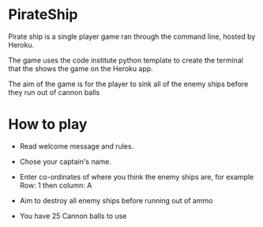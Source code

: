 # PirateShip

Pirate ship is a single player game ran through the command line, hosted by Heroku. 

The game uses the code institute python template to create the terminal that the shows the game on the Heroku app.  

The aim of the game is for the player to sink all of the enemy ships before they run out of cannon balls 

# How to play 

- Read welcome message and rules. 

- Chose your captain's name. 

- Enter co-ordinates of where you think the enemy ships are, for example Row: 1 then column: A

- Aim to destroy all enemy ships before running out of ammo 

- You have 25 Cannon balls to use 